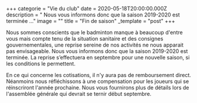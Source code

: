 +++
categorie = "Vie du club"
date = 2020-05-18T20:00:00.000Z
description = " Nous vous informons donc que la saison 2019-2020 est terminée ..."
image = ""
title = "Fin de saison"
_template = "post"
+++

Nous sommes conscients que le badminton manque à beaucoup d'entre vous mais compte tenu de la situation sanitaire et des consignes gouvernementales, une reprise sereine de nos activités ne nous apparait pas envisageable. Nous vous informons donc que la saison 2019-2020 est terminée. La reprise s’effectuera en septembre pour une nouvelle saison, si les conditions le permettent.

En ce qui concerne les cotisations, il n'y aura pas de remboursement direct. Néanmoins nous réfléchissons à une compensation pour les joueurs qui se réinscriront l'année prochaine. Nous vous fournirons plus de détails lors de l'assemblée générale qui devrait se ternir début septembre.
